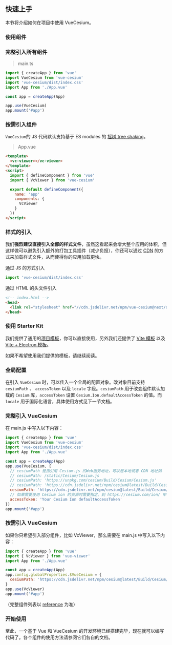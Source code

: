 ## 快速上手

本节将介绍如何在项目中使用 VueCesium。

### 使用组件

### 完整引入所有组件

> main.ts

```typescript
import { createApp } from 'vue'
import VueCesium from 'vue-cesium'
import 'vue-cesium/dist/index.css'
import App from './App.vue'

const app = createApp(App)

app.use(VueCesium)
app.mount('#app')
```

### 按需引入组件

`VueCesium`的 JS 代码默认支持基于 ES modules 的 [摇树 tree shaking](https://webpack.js.org/guides/tree-shaking/)。

> App.vue

```html
<template>
  <vc-viewer></vc-viewer>
</template>
<script>
  import { defineComponent } from 'vue'
  import { VcViewer } from 'vue-cesium'

  export default defineComponent({
    name: 'app'
    components: {
      VcViewer
    }
  })
</script>
```

### 样式的引入

我们**强烈建议直接引入全部的样式文件**，虽然这看起来会增大整个应用的体积，但这样做可以避免引入额外的打包工具插件（减少负担），你还可以通过 [CDN](https://www.cloudflare.com/learning/cdn/what-is-a-cdn/)
的方式来加载样式文件，从而使得你的应用加载更快。

通过 JS 的方式引入

```typescript
import 'vue-cesium/dist/index.css'
```

通过 HTML 的头文件引入

```html
<!-- index.html -->
<head>
  <link rel="stylesheet" href="//cdn.jsdelivr.net/npm/vue-cesium@next/dist/index.css" />
</head>
```

### 使用 Starter Kit

我们提供了通用的[项目模板](https://github.com/zouyaoji/vue-cesium-starter)，你可以直接使用，另外我们还提供了 [Vite 模板](https://github.com/zouyaoji/vue-cesium-vite-starter) 以及 [Vite + Electron 模板](https://github.com/zouyaoji/vue-cesium-electron-vite-starter)。

如果不希望使用我们提供的模板，请继续阅读。

### 全局配置

在引入 `VueCesium` 时，可以传入一个全局的配置对象。改对象目前支持 `cesiumPath` 、 `accessToken` 以及 `locale` 字段。`cesiumPath` 用于改变组件默认加载的 `Cesium` 库，`accessToken` 设置 `Cesium.Ion.defaultAccessToken` 的值。而 `locale` 用于国际化语言，具体使用方式见下一节文档。

### 完整引入 VueCesium

在 main.js 中写入以下内容：

```js
import { createApp } from 'vue'
import VueCesium from 'vue-cesium'
import 'vue-cesium/dist/index.css'
import App from './App.vue'

const app = createApp(App)
app.use(VueCesium, {
  // cesiumPath 是指引用 Cesium.js 的Web服务地址，可以是本地或者 CDN 地址如
  // cesiumPath: /static/Cesium/Cesium.js
  // cesiumPath: 'https://unpkg.com/cesium/Build/Cesium/Cesium.js'
  // cesiumPath: 'https://cdn.jsdelivr.net/npm/cesium@latest/Build/Cesium/Cesium.js'
  cesiumPath: 'https://cdn.jsdelivr.net/npm/cesium@latest/Build/Cesium/Cesium.js',
  // 如果需要使用 Cesium ion 的资源时需要指定。到 https://cesium.com/ion/ 申请一个账户，获取Access Token。不指定的话可能导致 CesiumIon 的在线影像、地形加载失败。
  accessToken: 'Your Cesium Ion defaultAccessToken'
})
app.mount('#app')
```

### 按需引入 VueCesium

如果你只希望引入部分组件，比如 VcViewer，那么需要在 main.js 中写入以下内容：

```js
import { createApp } from 'vue'
import { VcViewer } from 'vue-viewer'
import App from './App.vue'

const app = createApp(App)
app.config.globalProperties.$VueCesium = {
  cesiumPath: 'https://cdn.jsdelivr.net/npm/cesium@latest/Build/Cesium/Cesium.js'
}
app.use(VcViewer)
app.mount('#app')
```

（完整组件列表以 [reference](https://github.com/zouyaoji/vue-cesium/blob/dev/packages/vue-cesium/component.ts) 为准）

### 开始使用

至此，一个基于 Vue 和 VueCesium 的开发环境已经搭建完毕，现在就可以编写代码了。各个组件的使用方法请参阅它们各自的文档。
